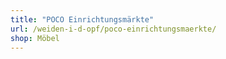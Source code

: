 ```yaml
---
title: "POCO Einrichtungsmärkte"
url: /weiden-i-d-opf/poco-einrichtungsmaerkte/
shop: Möbel
---
```

